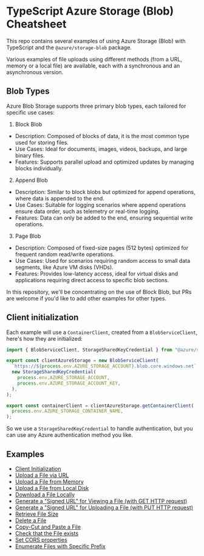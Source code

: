 # TypeScript Azure Storage (Blob) Cheatsheet
This repo contains several examples of using Azure Storage (Blob) with TypeScript and the `@azure/storage-blob` package.

Various examples of file uploads using different methods (from a URL, memory or a local file) are available, each with a synchronous and an asynchronous version.

## Blob Types
Azure Blob Storage supports three primary blob types, each tailored for specific use cases:

1. Block Blob
  - Description: Composed of blocks of data, it is the most common type used for storing files.
  - Use Cases: Ideal for documents, images, videos, backups, and large binary files.
  - Features: Supports parallel upload and optimized updates by managing blocks individually.
2. Append Blob
  - Description: Similar to block blobs but optimized for append operations, where data is appended to the end.
  - Use Cases: Suitable for logging scenarios where append operations ensure data order, such as telemetry or real-time logging.
  - Features: Data can only be added to the end, ensuring sequential write operations.
3. Page Blob
  - Description: Composed of fixed-size pages (512 bytes) optimized for frequent random read/write operations.
  - Use Cases: Used for scenarios requiring random access to small data segments, like Azure VM disks (VHDs).
  - Features: Provides low-latency access, ideal for virtual disks and applications requiring direct access to specific blob sections.

In this repository, we'll be concentrating on the use of Block Blob, but PRs are welcome if you'd like to add other examples for other types.

## Client initialization
Each example will use a `ContainerClient`, created from a `BlobServiceClient`, here's how they are initialized:
```ts
import { BlobServiceClient, StorageSharedKeyCredential } from "@azure/storage-blob";

export const clientAzureStorage = new BlobServiceClient(
  `https://${process.env.AZURE_STORAGE_ACCOUNT}.blob.core.windows.net`,
  new StorageSharedKeyCredential(
    process.env.AZURE_STORAGE_ACCOUNT,
    process.env.AZURE_STORAGE_ACCOUNT_KEY,
  ),
);

export const containerClient = clientAzureStorage.getContainerClient(
  process.env.AZURE_STORAGE_CONTAINER_NAME,
);
```

So we use a `StorageSharedKeyCredential` to handle authentication, but you can use any Azure authentication method you like.

## Examples
- [Client Initialization](./examples/client-initialization.ts)
- [Upload a File via URL](./examples/upload-file-from-url.ts)
- [Upload a File from Memory](./examples/upload-file-from-memory.ts)
- [Upload a File from Local Disk](./examples/upload-file-from-local-disk.ts)
- [Download a File Locally](./examples/download-file-locally.ts)
- [Generate a "Signed URL" for Viewing a File (with GET HTTP request)](./examples/generate-viewing-file-url.ts)
- [Generate a "Signed URL" for Uploading a File (with PUT HTTP request)](./examples/generate-uploading-file-url.ts)
- [Retrieve File Size](./examples/retrieve-file-size.ts)
- [Delete a File](./examples/delete-file.ts)
- [Copy-Cut and Paste a File](./examples/copy-cut-paste-file.ts)
- [Check that the File exists](./examples/check-file-exists.ts)
- [Set CORS properties](./examples/set-cors-properties.ts)
- [Enumerate Files with Specific Prefix](./examples/enumerate-files-with-prefix.ts)